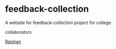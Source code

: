 # feedback-collection

A website for feedback-collection project for college

collaborators

[Raishan](https://github.com/Raishan12)
